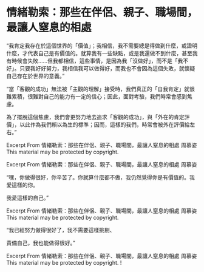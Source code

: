 # 情緒勒索：那些在伴侶、親子、職場間，最讓人窒息的相處

“我肯定我存在於這個世界的「價值」；我相信，我不需要總是得做到什麼，或證明什麼，才代表自己是有價值的。就算我有一些缺點，或是我還做不到什麼，甚至我有時候會失敗……但我都相信，這些事情，是因為我「沒做好」，而不是「我不好」。只要我好好努力，我相信我可以做得好，而我也不會因為這個失敗，就懷疑自己存在於世界的意義。”

“當「客觀的成功」無法被「主觀的理解」接受時，我們真正的「自我肯定」就很難累積，很難對自己的能力有一定的信心；因此，面對考驗，我們時常會感到焦慮。

為了擺脫這個焦慮，我們會更努力地去追求「客觀的成功」，與「外在的肯定評價」，以此作為我們賴以為生的標準；因而，這樣的我們，時常會被外在評價給左右。”

Excerpt From
情緒勒索：那些在伴侶、親子、職場間，最讓人窒息的相處
周慕姿
This material may be protected by copyright.

Excerpt From
情緒勒索：那些在伴侶、親子、職場間，最讓人窒息的相處
周慕姿

“嘿，你做得很好，你辛苦了。你就算什麼都不做，我仍然覺得你是有價值的。我愛這樣的你。

我愛這樣的自己。”

Excerpt From
情緒勒索：那些在伴侶、親子、職場間，最讓人窒息的相處
周慕姿
This material may be protected by copyright.

“我已經努力做得很好了，我不需要這樣挑剔、

責備自己，我也能做得很好。”

Excerpt From
情緒勒索：那些在伴侶、親子、職場間，最讓人窒息的相處
周慕姿
This material may be protected by copyright.
!

